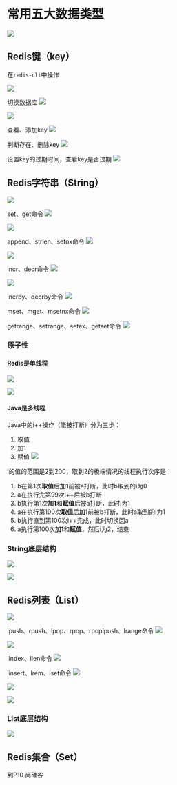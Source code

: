 # 常用五大数据类型

![](2023-01-07-16-16-43.png)

## Redis键（key）

在```redis-cli```中操作

![](2023-01-07-16-06-14.png)

切换数据库
![](2023-01-07-16-03-11.png)

![](2023-01-07-16-21-42.png)

查看、添加key
![](2023-01-07-16-20-32.png)

判断存在、删除key
![](2023-01-07-16-23-59.png)

设置key的过期时间，查看key是否过期
![](2023-01-07-16-26-41.png)

## Redis字符串（String）

![](2023-01-07-16-33-45.png)

set、get命令
![](2023-01-07-16-39-46.png)

![](2023-01-07-16-40-11.png)

append、strlen、setnx命令
![](2023-01-07-16-40-49.png)

![](2023-01-07-16-43-45.png)

incr、decr命令
![](2023-01-07-16-46-04.png)

![](2023-01-07-16-45-43.png)

incrby、decrby命令
![](2023-01-07-16-48-00.png)

mset、mget、msetnx命令
![](2023-01-07-17-23-38.png)

getrange、setrange、setex、getset命令
![](2023-01-07-17-27-02.png)

### 原子性

#### Redis是单线程

![](2023-01-07-16-52-02.png)

![](2023-01-07-16-52-16.png)

#### Java是多线程

Java中的i++操作（能被打断）分为三步：
1. 取值
2. 加1
3. 赋值
![](2023-01-07-16-59-50.png)

i的值的范围是2到200，取到2的极端情况的线程执行次序是：
1. b在第1次**取值**后**加1**前被a打断，此时b取到的i为0
2. a在执行完第99次i++后被b打断
3. b执行第1次**加1**和**赋值**后被a打断，此时i为1
4. a在执行第100次**取值**后**加1**前被b打断，此时a取到的i为1
5. b执行直到第100次i++完成，此时切换回a
6. a执行第100次**加1**和**赋值**，然后i为2，结束

### String底层结构

![](2023-01-07-17-30-15.png)

![](2023-01-07-17-30-55.png)

## Redis列表（List）

![](2023-01-07-17-32-36.png)

lpush、rpush、lpop、rpop、rpoplpush、lrange命令
![](2023-01-07-17-34-35.png)

![](2023-01-07-17-39-57.png)

lindex、llen命令
![](2023-01-07-17-41-38.png)

linsert、lrem、lset命令
![](2023-01-07-17-47-18.png)

![](2023-01-07-17-50-14.png)

![](2023-01-07-17-54-30.png)

### List底层结构

![](2023-01-07-17-56-55.png)

## Redis集合（Set）



到P10  尚硅谷




